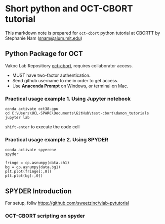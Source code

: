# Short python and OCT-CBORT tutorial

This markdown note is prepared for `oct-cbort` python tutorial at CBORTT
by Stephanie Nam (snam@alum.mit.edu)

## Python Package for OCT

Vakoc Lab Repositiory [oct-cbort](https://github.com/BenVakocLab/oct-cbort), requires collaborator access. 

* MUST have two-factor authentication.
* Send github username to me in order to get access.  
* Use **Anaconda Prompt** on Windows, or terminal on Mac.

### Practical usage example 1. Using Jupyter notebook
```
conda activate oct38-gpu
cd C:\Users\UCL-SPARC\Documents\GitHub\test-cbort\damon_tutorials
jupyter lab
```
`shift-enter` to execute the code cell

### Practical usage example 2. Using SPYDER
```
conda activate spyerenv
spyder
```

```
fringe = cp.asnumpy(data.ch1)
bg = cp.asnumpy(data.bg1)
plt.plot(fringe[:,0])
plt.plot(bg[:,0])
```

## SPYDER Introduction
For setup, follw https://github.com/sweetzinc/vlab-pytutorial

### OCT-CBORT scripting on spyder
